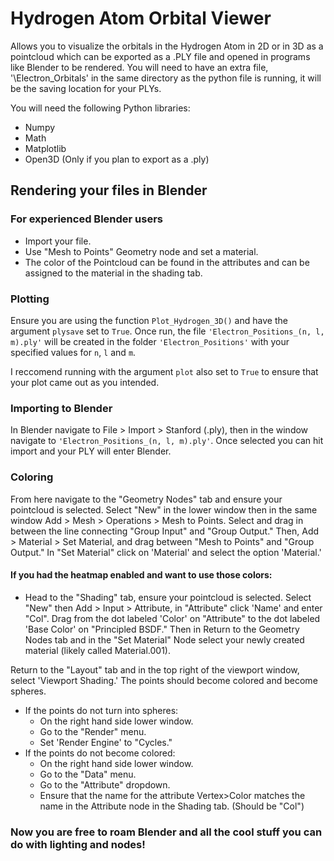 # Hydrogen Atom Orbital Viewer

Allows you to visualize the orbitals in the Hydrogen Atom in 2D or in 3D as a pointcloud which can be exported as a .PLY file and opened in programs like Blender to be rendered.
You will need to have an extra file, '\Electron_Orbitals\' in the same directory as the python file is running, it will be the saving location for your PLYs.

You will need the following Python libraries:
- Numpy
- Math
- Matplotlib
- Open3D (Only if you plan to export as a .ply)

## Rendering your files in Blender

### For experienced Blender users
- Import your file.
- Use "Mesh to Points" Geometry node and set a material.
- The color of the Pointcloud can be found in the attributes and can be assigned to the material in the shading tab.

### Plotting
Ensure you are using the function `Plot_Hydrogen_3D()` and have the argument `plysave` set to `True`. 
Once run, the file `'Electron_Positions_(n, l, m).ply'` will be created in the folder `'Electron_Positions'` with your specified values for `n`, `l` and `m`.

I reccomend running with the argument `plot` also set to `True` to ensure that your plot came out as you intended.

### Importing to Blender
In Blender navigate to File > Import > Stanford (.ply), then in the window navigate to `'Electron_Positions_(n, l, m).ply'`. Once selected you can hit import and your PLY will enter Blender.

### Coloring
From here navigate to the "Geometry Nodes" tab and ensure your pointcloud is selected. Select "New" in the lower window then in the same window Add > Mesh > Operations > Mesh to Points. Select and drag in between the line connecting "Group Input" and "Group Output." Then, Add > Material > Set Material, and drag between "Mesh to Points" and "Group Output." In "Set Material" click on 'Material' and select the option 'Material.'

#### If you had the heatmap enabled and want to use those colors:
- Head to the "Shading" tab, ensure your pointcloud is selected. Select "New" then Add > Input > Attribute, in "Attribute" click 'Name' and enter "Col". Drag from the dot labeled 'Color' on "Attribute" to the dot labeled 'Base Color' on "Principled BSDF." Then in  Return to the Geometry Nodes tab and in the "Set Material" Node select your newly created material (likely called Material.001).

Return to the "Layout" tab and in the top right of the viewport window, select 'Viewport Shading.' The points should become colored and become spheres. 
- If the points do not turn into spheres:
  - On the right hand side lower window.
  - Go to the "Render" menu.
  - Set 'Render Engine' to "Cycles."
- If the points do not become colored:
  - On the right hand side lower window.
  - Go to the "Data" menu.
  - Go to the "Attribute" dropdown.
  - Ensure that the name for the attribute Vertex>Color matches the name in the Attribute node in the Shading tab. (Should be "Col")

### Now you are free to roam Blender and all the cool stuff you can do with lighting and nodes!
